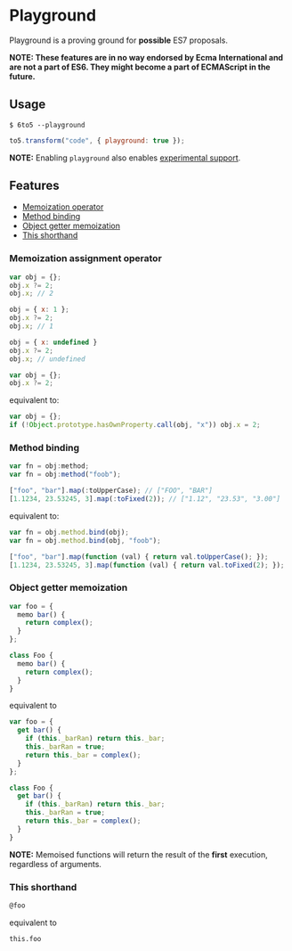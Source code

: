 # Playground

Playground is a proving ground for **possible** ES7 proposals.

**NOTE: These features are in no way endorsed by Ecma International and are not a part of ES6. They might become a part of ECMAScript in the future.**

## Usage

    $ 6to5 --playground

```javascript
to5.transform("code", { playground: true });
```

**NOTE:** Enabling `playground` also enables [experimental support](usage.md#experimental).

## Features

 * [Memoization operator](#memoization-operator)
 * [Method binding](#method-binding)
 * [Object getter memoization](#object-getter-memoization)
 * [This shorthand](#this-shorthand)

### Memoization assignment operator

```javascript
var obj = {};
obj.x ?= 2;
obj.x; // 2

obj = { x: 1 };
obj.x ?= 2;
obj.x; // 1

obj = { x: undefined }
obj.x ?= 2;
obj.x; // undefined
```

```javascript
var obj = {};
obj.x ?= 2;
```

equivalent to:

```javascript
var obj = {};
if (!Object.prototype.hasOwnProperty.call(obj, "x")) obj.x = 2;
```

### Method binding

```javascript
var fn = obj:method;
var fn = obj:method("foob");

["foo", "bar"].map(:toUpperCase); // ["FOO", "BAR"]
[1.1234, 23.53245, 3].map(:toFixed(2)); // ["1.12", "23.53", "3.00"]
```

equivalent to:

```javascript
var fn = obj.method.bind(obj);
var fn = obj.method.bind(obj, "foob");

["foo", "bar"].map(function (val) { return val.toUpperCase(); });
[1.1234, 23.53245, 3].map(function (val) { return val.toFixed(2); });
```

### Object getter memoization

```javascript
var foo = {
  memo bar() {
    return complex();
  }
};

class Foo {
  memo bar() {
    return complex();
  }
}
```

equivalent to

```javascript
var foo = {
  get bar() {
    if (this._barRan) return this._bar;
    this._barRan = true;
    return this._bar = complex();
  }
};

class Foo {
  get bar() {
    if (this._barRan) return this._bar;
    this._barRan = true;
    return this._bar = complex();
  }
}
```

**NOTE:** Memoised functions will return the result of the **first** execution, regardless of arguments.

### This shorthand

```javascript
@foo
```

equivalent to

```javascirpt
this.foo
```
